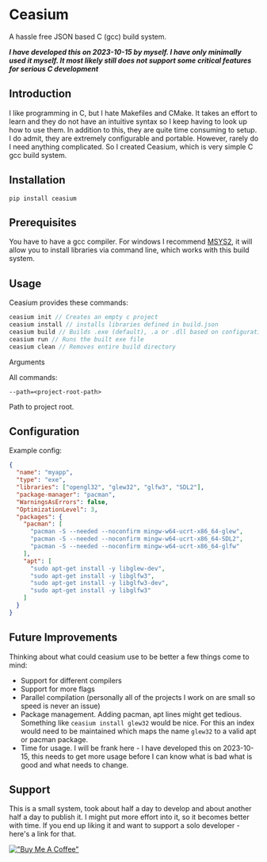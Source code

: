 # Ceasium

A hassle free JSON based C (gcc) build system.

**_I have developed this on 2023-10-15 by myself. I have only minimally used it myself. It most likely still does not support some critical features for serious C development_**

## Introduction

I like programming in C, but I hate Makefiles and CMake. It takes an effort to learn and they do not have an intuitive syntax so I keep having to look up how to use them. In addition to this, they are quite time consuming to setup. I do admit, they are extremely configurable and portable. However, rarely do I need anything complicated. So I created Ceasium, which is very simple C gcc build system.

## Installation

```
pip install ceasium
```

## Prerequisites

You have to have a gcc compiler. For windows I recommend [MSYS2](https://www.msys2.org/),
it will allow you to install libraries via command line, which works with this build system.

## Usage

Ceasium provides these commands:

```c
ceasium init // Creates an empty c project
ceasium install // installs libraries defined in build.json
ceasium build // Builds .exe (default), .a or .dll based on configuration
ceasium run // Runs the built exe file
ceasium clean // Removes entire build directory
```

Arguments

All commands:

`--path=<project-root-path>`

Path to project root.

## Configuration

Example config:

```json
{
  "name": "myapp",
  "type": "exe",
  "libraries": ["opengl32", "glew32", "glfw3", "SDL2"],
  "package-manager": "pacman",
  "WarningsAsErrors": false,
  "OptimizationLevel": 3,
  "packages": {
    "pacman": [
      "pacman -S --needed --noconfirm mingw-w64-ucrt-x86_64-glew",
      "pacman -S --needed --noconfirm mingw-w64-ucrt-x86_64-SDL2",
      "pacman -S --needed --noconfirm mingw-w64-ucrt-x86_64-glfw"
    ],
    "apt": [
      "sudo apt-get install -y libglew-dev",
      "sudo apt-get install -y libglfw3",
      "sudo apt-get install -y libglfw3-dev",
      "sudo apt-get install -y libglfw3"
    ]
  }
}
```

## Future Improvements

Thinking about what could ceasium use to be better a few things come to mind:

- Support for different compilers
- Support for more flags
- Parallel compilation (personally all of the projects I work on are small so speed is never an issue)
- Package management. Adding pacman, apt lines might get tedious. Something like `ceasium install glew32` would be nice. For this an index would need to be maintained which maps the name `glew32` to a valid apt or pacman package.
- Time for usage. I will be frank here - I have developed this on 2023-10-15, this needs to get more usage before I can know what is bad what is good and what needs to change.

## Support

This is a small system, took about half a day to develop and about another half a
day to publish it. I might put more effort into it, so it becomes better with time.
If you end up liking it and want to support a solo developer - here's a link for
that.

[!["Buy Me A Coffee"](https://www.buymeacoffee.com/assets/img/custom_images/orange_img.png)](https://www.buymeacoffee.com/gbraad)
